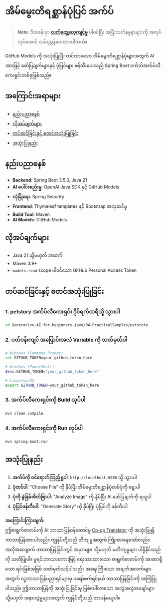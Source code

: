 <!--
CO_OP_TRANSLATOR_METADATA:
{
  "original_hash": "69dffd84127360d3f9446b89de471abe",
  "translation_date": "2025-07-21T21:37:46+00:00",
  "source_file": "04-PracticalSamples/petstory/README.md",
  "language_code": "my"
}
-->
# အိမ်မွေးတိရစ္ဆာန်ပုံပြင် အက်ပ်

>**Note**: ဒီအခန်းမှာ [**လက်တွေ့လေ့ကျင့်မှု**](./TUTORIAL.md) ပါဝင်ပြီး အပြီးသတ်နမူနာများကို အလုပ်လုပ်အောင် လမ်းညွှန်ပေးထားပါတယ်။

GitHub Models ကို အသုံးပြုပြီး တင်ထားသော အိမ်မွေးတိရစ္ဆာန်ပုံများအတွက် AI အားဖြင့် ဖော်ပြချက်များနှင့် ပုံပြင်များ ဖန်တီးပေးသည့် Spring Boot ဝက်ဘ်အက်ပ်လီကေးရှင်းတစ်ခုဖြစ်သည်။

## အကြောင်းအရာများ

- [နည်းပညာစနစ်](../../../../04-PracticalSamples/petstory)
- [လိုအပ်ချက်များ](../../../../04-PracticalSamples/petstory)
- [တပ်ဆင်ခြင်းနှင့် စတင်အသုံးပြုခြင်း](../../../../04-PracticalSamples/petstory)
- [အသုံးပြုနည်း](../../../../04-PracticalSamples/petstory)

## နည်းပညာစနစ်

- **Backend**: Spring Boot 3.5.3, Java 21
- **AI ပေါင်းစည်းမှု**: OpenAI Java SDK နှင့် GitHub Models
- **လုံခြုံရေး**: Spring Security
- **Frontend**: Thymeleaf templates နှင့် Bootstrap အလှဆင်မှု
- **Build Tool**: Maven
- **AI Models**: GitHub Models

## လိုအပ်ချက်များ

- Java 21 သို့မဟုတ် အထက်
- Maven 3.9+
- `models:read` scope ပါဝင်သော GitHub Personal Access Token

## တပ်ဆင်ခြင်းနှင့် စတင်အသုံးပြုခြင်း

### 1. petstory အက်ပ်လီကေးရှင်း ဒိုင်ရက်ထရီသို့ သွားပါ
```bash
cd Generative-AI-for-beginners-java/04-PracticalSamples/petstory
```

### 2. ပတ်ဝန်းကျင် အပြောင်းအလဲ Variable ကို သတ်မှတ်ပါ
   ```bash
   # Windows (Command Prompt)
   set GITHUB_TOKEN=your_github_token_here
   
   # Windows (PowerShell)
   $env:GITHUB_TOKEN="your_github_token_here"
   
   # Linux/macOS
   export GITHUB_TOKEN=your_github_token_here
   ```

### 3. အက်ပ်လီကေးရှင်းကို Build လုပ်ပါ
```bash
mvn clean compile
```

### 4. အက်ပ်လီကေးရှင်းကို Run လုပ်ပါ
```bash
mvn spring-boot:run
```

## အသုံးပြုနည်း

1. **အက်ပ်ကို ဝင်ရောက်ကြည့်ရှုပါ**: `http://localhost:8080` သို့ သွားပါ
2. **ပုံတင်ပါ**: "Choose File" ကို နှိပ်ပြီး အိမ်မွေးတိရစ္ဆာန်ပုံတစ်ပုံကို ရွေးပါ
3. **ပုံကို ခွဲခြမ်းစိတ်ဖြာပါ**: "Analyze Image" ကို နှိပ်ပြီး AI ဖော်ပြချက်ကို ရယူပါ
4. **ပုံပြင်ဖန်တီးပါ**: "Generate Story" ကို နှိပ်ပြီး ပုံပြင်ကို ဖန်တီးပါ

**အကြောင်းကြားချက်**:  
ဤစာရွက်စာတမ်းကို AI ဘာသာပြန်ဝန်ဆောင်မှု [Co-op Translator](https://github.com/Azure/co-op-translator) ကို အသုံးပြု၍ ဘာသာပြန်ထားပါသည်။ ကျွန်ုပ်တို့သည် တိကျမှုအတွက် ကြိုးစားနေသော်လည်း၊ အလိုအလျောက် ဘာသာပြန်ခြင်းတွင် အမှားများ သို့မဟုတ် မတိကျမှုများ ပါရှိနိုင်သည်ကို သတိပြုပါ။ မူရင်းဘာသာစကားဖြင့် ရေးသားထားသော စာရွက်စာတမ်းကို အာဏာရှိသော ရင်းမြစ်အဖြစ် သတ်မှတ်သင့်ပါသည်။ အရေးကြီးသော အချက်အလက်များအတွက် လူ့ဘာသာပြန်ပညာရှင်များမှ ပရော်ဖက်ရှင်နယ် ဘာသာပြန်ခြင်းကို အကြံပြုပါသည်။ ဤဘာသာပြန်ကို အသုံးပြုခြင်းမှ ဖြစ်ပေါ်လာသော အလွဲအလွဲအချော်များ သို့မဟုတ် အနားလွဲမှုများအတွက် ကျွန်ုပ်တို့သည် တာဝန်မယူပါ။